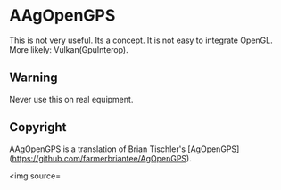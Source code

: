 # AAgOpenGPS

This is not very useful. Its a concept.
It is not easy to integrate OpenGL. 
More likely: Vulkan(GpuInterop).

<h2>Warning</h2>

Never use this on real equipment.

<h2>Copyright</h2>

AAgOpenGPS is a translation of Brian Tischler's [AgOpenGPS] (https://github.com/farmerbriantee/AgOpenGPS).

<img source=
